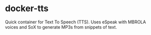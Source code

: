 docker-tts
=============

Quick container for Text To Speech (TTS). Uses eSpeak with MBROLA voices and SoX to generate MP3s from snippets of text.
